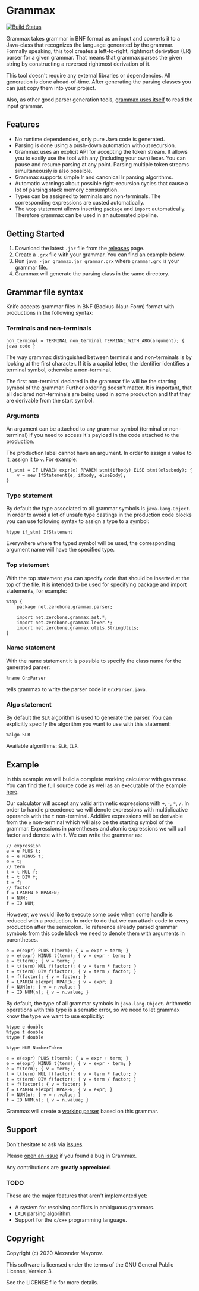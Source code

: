 # Grammax
[![Build Status](https://travis-ci.com/ZeroBone/Grammax.svg?branch=master)](https://travis-ci.org/ZeroBone/Grammax)

Grammax takes grammar in BNF format as an input and converts it to a Java-class that recognizes the language generated by the grammar. Formally speaking, this tool creates a left-to-right, rightmost derivation (LR) parser for a given grammar. That means that grammax parses the given string by constructing a reversed rightmost derivation of it.

This tool doesn't require any external libraries or dependencies. All generation is done ahead-of-time. After generating the parsing classes you can just copy them into your project.

Also, as other good parser generation tools, [grammax uses itself](https://github.com/ZeroBone/Grammax/blob/master/run/grammax.grx) to read the input grammar.

## Features

* No runtime dependencies, only pure Java code is generated.
* Parsing is done using a push-down automation without recursion.
* Grammax uses an explicit API for accepting the token stream. It allows you to easily use the tool with any (including your own) lexer. You can pause and resume parsing at any point. Parsing multiple token streams simultaneously is also possible.
* Grammax supports simple lr and canonical lr parsing algorithms.
* Automatic warnings about possible right-recursion cycles that cause a lot of parsing stack memory consumption.
* Types can be assigned to terminals and non-terminals. The corresponding expressions are casted automatically.
* The `%top` statement allows inserting `package` and `import` automatically. Therefore grammax can be used in an automated pipeline.

## Getting Started

1. Download the latest `.jar` file from the [releases](https://github.com/ZeroBone/Grammax/releases) page.
2. Create a `.grx` file with your grammar. You can find an example below.
3. Run `java -jar grammax.jar grammar.grx` where `grammar.grx` is your grammar file.
4. Grammax will generate the parsing class in the same directory.

## Grammar file syntax

Knife accepts grammar files in BNF (Backus-Naur-Form) format with productions in the following syntax:

### Terminals and non-terminals

```
non_terminal = TERMINAL non_terminal TERMINAL_WITH_ARG(argument); { java code }
```

The way grammax distinguished between terminals and non-terminals is by looking at the first character. If it is a capital letter, the identifier identifies a terminal symbol, otherwise a non-terminal.

The first non-terminal declared in the grammar file will be the starting symbol of the grammar. Further ordering doesn't matter. It is important, that all declared non-terminals are being used in some production and that they are derivable from the start symbol.

### Arguments

An argument can be attached to any grammar symbol (terminal or non-terminal) if you need to access it's payload in the code attached to the production.

The production label cannot have an argument. In order to assign a value to it, assign it to `v`. For example:

```
if_stmt = IF LPAREN expr(e) RPAREN stmt(ifbody) ELSE stmt(elsebody); {
	v = new IfStatement(e, ifbody, elseBody);
}
```

### Type statement

By default the type associated to all grammar symbols is `java.lang.Object`. In order to avoid a lot of unsafe type castings in the production code blocks you can use following syntax to assign a type to a symbol:

```
%type if_stmt IfStatement
```

Everywhere where the typed symbol will be used, the corresponding argument name will have the specified type.

### Top statement

With the top statement you can specify code that should be inserted at the top of the file. It is intended to be used for specifying package and import statements, for example:

```
%top {
    package net.zerobone.grammax.parser;

    import net.zerobone.grammax.ast.*;
    import net.zerobone.grammax.lexer.*;
    import net.zerobone.grammax.utils.StringUtils;
}
```

### Name statement

With the name statement it is possible to specify the class name for the generated parser:

```
%name GrxParser
```

tells grammax to write the parser code in `GrxParser.java`.

### Algo statement

By default the `SLR` algorithm is used to generate the parser. You can explicitly specify the algorithm you want to use with this statement:

```
%algo SLR
```

Available algorithms: `SLR`, `CLR`.

## Example

In this example we will build a complete working calculator with grammax. You can find the full source code as well as an executable of the example [here](https://github.com/ZeroBone/Grammax/tree/master/examples/calculator).

Our calculator will accept any valid arithmetic expressions with `+`, `-`, `*`, `/`. In order to handle precedence we will denote expressions with multiplicative operands with the `t` non-terminal. Additive expressions will be derivable from the `e` non-terminal which will also be the starting symbol of the grammar. Expressions in parentheses and atomic expressions we will call factor and denote with `f`. We can write the grammar as:

```
// expression
e = e PLUS t;
e = e MINUS t;
e = t;
// term
t = t MUL f;
t = t DIV f;
t = f;
// factor
f = LPAREN e RPAREN;
f = NUM;
f = ID NUM;
```

However, we would like to execute some code when some handle is reduced with a production. In order to do that we can attach code to every production after the semicolon. To reference already parsed grammar symbols from this code block we need to denote them with arguments in parentheses.

```
e = e(expr) PLUS t(term); { v = expr + term; }
e = e(expr) MINUS t(term); { v = expr - term; }
e = t(term); { v = term; }
t = t(term) MUL f(factor); { v = term * factor; }
t = t(term) DIV f(factor); { v = term / factor; }
t = f(factor); { v = factor; }
f = LPAREN e(expr) RPAREN; { v = expr; }
f = NUM(n); { v = n.value; }
f = ID NUM(n); { v = n.value; }
```

By default, the type of all grammar symbols in `java.lang.Object`. Arithmetic operations with this type is a sematic error, so we need to let grammax know the type we want to use explicitly:

```
%type e double
%type t double
%type f double

%type NUM NumberToken

e = e(expr) PLUS t(term); { v = expr + term; }
e = e(expr) MINUS t(term); { v = expr - term; }
e = t(term); { v = term; }
t = t(term) MUL f(factor); { v = term * factor; }
t = t(term) DIV f(factor); { v = term / factor; }
t = f(factor); { v = factor; }
f = LPAREN e(expr) RPAREN; { v = expr; }
f = NUM(n); { v = n.value; }
f = ID NUM(n); { v = n.value; }
```

Grammax will create a [working parser](https://github.com/ZeroBone/Grammax/tree/master/examples/calculator) based on this grammar.

## Support

Don't hesitate to ask via [issues](https://github.com/ZeroBone/Grammax/issues)

Please [open an issue](https://github.com/ZeroBone/Grammax/issues) if you found a bug in Grammax.

Any contributions are **greatly appreciated**.

### TODO

These are the major features that aren't implemented yet:

* A system for resolving conflicts in ambiguous grammars.
* `LALR` parsing algorithm.
* Support for the `c/c++` programming language.

## Copyright

Copyright (c) 2020 Alexander Mayorov.

This software is licensed under the terms of the GNU General Public License, Version 3.

See the LICENSE file for more details.